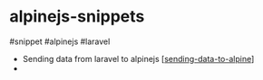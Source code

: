 # alpinejs-snippets
#snippet #alpinejs #laravel

- Sending data from laravel to alpinejs [[sending-data-to-alpine]]
- 



[//begin]: # "Autogenerated link references for markdown compatibility"
[sending-data-to-alpine]: alpine-snippets/sending-data-to-alpine "Sending data to alpinejs"
[//end]: # "Autogenerated link references"